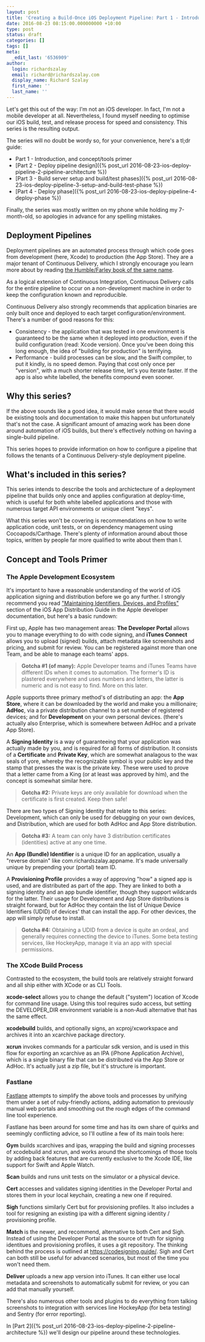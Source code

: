 ```yaml
---
layout: post
title: 'Creating a Build-Once iOS Deployment Pipeline: Part 1 - Introduction'
date: 2016-08-23 08:15:00.000000000 +10:00
type: post
status: draft
categories: []
tags: []
meta:
  _edit_last: '6536909'
author:
  login: richardszalay
  email: richard@richardszalay.com
  display_name: Richard Szalay
  first_name: ''
  last_name: ''
---
```


Let's get this out of the way: I'm not an iOS developer. In fact, I'm not a mobile developer at all. Nevertheless, I found myself needing to optimise our iOS build, test, and release process for speed and consistency. This series is the resulting output.

The series will no doubt be wordy so, for your convenience, here's a tl;dr guide:

* Part 1 - Introduction, and concept/tools primer
* [Part 2 - Deploy pipeline design]({% post_url 2016-08-23-ios-deploy-pipeline-2-pipeline-architecture %})
* [Part 3 - Build server setup and build/test phases]({% post_url 2016-08-23-ios-deploy-pipeline-3-setup-and-build-test-phase %})
* [Part 4 - Deploy phase]({% post_url 2016-08-23-ios-deploy-pipeline-4-deploy-phase %})

Finally, the series was mostly written on my phone while holding my 7-month-old, so apologies in advance for any spelling mistakes.

## Deployment Pipelines

Deployment pipelines are an automated process through which code goes from development (here, Xcode) to production (the App Store). They are a major tenant of Continuous Delivery, which I strongly encourage you learn more about by reading [the Humble/Farley book of the same name](https://www.amazon.com/Continuous-Delivery-Deployment-Automation-Addison-Wesley/dp/0321601912).

As a logical extension of Continuous Integration, Continuous Delivery calls for the entire pipeline to occur on a non-development machine in order to keep the configuration known and reproducible.

Continuous Delivery also strongly recommends that application binaries are only built once and deployed to each target configuration/environment. There's a number of good reasons for this:

* Consistency - the application that was tested in one environment is guaranteed to be the same when it deployed into production, even if the build configuration (read: Xcode version). Once you’ve been doing this long enough, the idea of "building for production" is terrifying.
* Performance - build processes can be slow, and the Swift compiler, to put it kindly, is no speed demon. Paying that cost only once per "version", with a much shorter release time, let's you iterate faster. If the app is also white labelled, the benefits compound even sooner. 

## Why this series?

If the above sounds like a good idea, it would make sense that there would be existing tools and documentation to make this happen but unfortunately that's not the case. A significant amount of amazing work has been done around automation of iOS builds, but there's effectively nothing on having a single-build pipeline.

This series hopes to provide information on how to configure a pipeline that follows the tenants of a Continuous Delivery-style deployment pipeline.

## What's included in this series?

This series intends to describe the tools and archictecture of a deployment pipeline that builds only once and applies configuration at deploy-time, which is useful for both white labelled applications and those with numerous target API environments or unique client "keys".

What this series won't be covering is recommendations on how to write application code, unit tests, or on dependency management using Cocoapods/Carthage. There's plenty of information around about those topics, written by people far more qualified to write about them than I.

## Concept and Tools Primer

### The Apple Development Ecosystem

It's important to have a reasonable understanding of the world of iOS application signing and distribution before we go any further. I strongly recommend you read ["Maintaining Identifiers, Devices, and Profiles"](https://developer.apple.com/library/ios/documentation/IDEs/Conceptual/AppDistributionGuide/MaintainingProfiles/MaintainingProfiles.html#//apple_ref/doc/uid/TP40012582-CH30-SW1) section of the iOS App Distribution Guide in the Apple developer documentation, but here's a basic rundown:

First up, Apple has two management areas: **The Developer Portal** allows you to manage everything to do with code signing, and **iTunes Connect** allows you to upload (signed) builds, attach metadata like screenshots and pricing, and submit for review. You can be registered against more than one Team, and be able to manage each teams' apps.

> **Gotcha #1 (of many):** Apple Developer teams and iTunes Teams have different IDs when it comes to automation. The former's ID is plastered everywhere and uses numbers and letters, the latter is numeric and is not easy to find. More on this later.

Apple supports three primary method's of distributing an app: the **App Store**, where it can be downloaded by the world and make you a millionaire;  **AdHoc**, via a private distribution channel to a set number of registered devices; and for **Development** on your own personal devices. (there's actually also Enterprise, which is somewhere between AdHoc and a private App Store). 

A **Signing Identity** is a way of guaranteeing that your application was actually made by you, and is required for all forms of distribution. It consists of a **Certificate** and **Private Key**, which are somewhat analagous to the wax seals of yore, whereby the recognizable symbol is your public key and the stamp that presses the wax is the private key. These were used to prove that a letter came from a King (or at least was approved by him), and the concept is somewhat similar here. 

> **Gotcha #2:** Private keys are only available for download when the certificate is first created. Keep then safe!

There are two types of Signing Identity that relate to this series: Development, which can only be used for debugging on your own devices, and Distribution, which are used for both AdHoc and App Store distribution.

> **Gotcha #3:** A team can only have 3 distribution certificates (identities) active at any one time.

An **App (Bundle) Identifier** is a unique ID for an application, usually a "reverse domain" like com.richardszalay.appname. It's made universally unique by prepending your (portal) team ID.

A **Provisioning Profile** provides a way of approving "how" a signed app is used, and are distributed as part of the app. They are linked to both a signing identity and an app bundle identifier, though they support wildcards for the latter. Their usage for Development and App Store distributions is straight forward, but for AdHoc they contain the list of Unique Device Identifiers (UDID) of devices' that can install the app. For other devices, the app will simply refuse to install. 

> **Gotcha #4:** Obtaining a UDID from a device is quite an ordeal, and generally requires connecting the device to iTunes. Some beta testing services, like  HockeyApp, manage it via an app with special permissions.

### The XCode Build Process 

Contrasted to the ecosystem, the build tools are relatively straight forward and all ship either with XCode or as CLI Tools.

**xcode-select** allows you to change the default ("system") location of Xcode for command line usage. Using this tool requires sudo access, but setting the DEVELOPER_DIR environment variable is a non-Audi alternative that has the same effect.

**xcodebuild** builds, and optionally signs, an xcproj/xcworkspace and archives it into an xcarchive package directory.

**xcrun** invokes commands for a particular sdk version, and is used in this flow for exporting an xcarchive as an IPA (iPhone Application Archive), which is a single binary file that can be distributed via the App Store or AdHoc. It's actually just a zip file, but it's structure is important.

### Fastlane

[Fastlane](https://fastlane.tools/) attempts to simplify the above tools and processes by unifying them under a set of ruby-friendly actions, adding automation to previously manual web portals and smoothing out the rough edges of the command line tool experience.

Fastlane has been around for some time and has its own share of quirks and seemingly conflicting advice, so I'll outline a few of its main tools here:

**Gym** builds xcarchives and ipas, wrapping the build and signing processes of xcodebuild and xcrun, and works around the shortcomings of those tools by adding back features that are currently exclusive to the Xcode IDE, like support for Swift and Apple Watch.

**Scan** builds and runs unit tests on the simulator or a physical device.

**Cert** accesses and validates signing identities in the Developer Portal and stores them in your local keychain, creating a new one if required. 

**Sigh** functions similarly Cert but for provisioning profiles. It also includes a tool for resigning an existing ipa with a different signing identity / provisioning profile.

**Match** is the newer, and recommend, alternative to both Cert and Sigh. Instead of using the Developer Portal as the source of truth for signing identitues and provisioning profiles, it uses a git repository. The thinking behind the process is outlined at https://codesigning.guide/. Sigh and Cert can both still be useful for advanced scenarios, but most of the time you won't need them.

**Deliver** uploads a new app version into iTunes. It can either use local metadata and screenshots to automatically submit for review, or you can add that manually yourself.

There's also numerous other tools and plugins to do everything from talking screenshots to integration with services line HockeyApp (for beta testing) and Sentry (for error reporting).

In [Part 2]({% post_url 2016-08-23-ios-deploy-pipeline-2-pipeline-architecture %}) we'll design our pipeline around these technologies.
